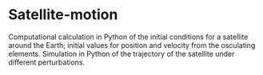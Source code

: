# Satellite-motion

Computational calculation in Python of the initial conditions for a satellite around the Earth; initial values for position and velocity from the osculating elements. 
Simulation in Python of the trajectory of the satellite under different perturbations.
